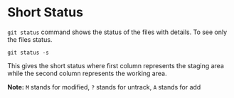 # Short Status

`git status` command shows the status of the files with details. To see only the files status.

```
git status -s
```

This gives the short status where first column represents the staging area while the second column represents the working area.

**Note:** `M` stands for modified, `?` stands for untrack, `A` stands for add